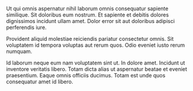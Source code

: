 Ut qui omnis aspernatur nihil laborum omnis consequatur sapiente similique. Sit doloribus eum nostrum. Et sapiente et debitis dolores dignissimos incidunt ullam amet. Dolor error sit aut doloribus adipisci perferendis iure.
 Provident aliquid molestiae reiciendis pariatur consectetur omnis. Sit voluptatem id tempora voluptas aut rerum quos. Odio eveniet iusto rerum numquam.
 Id laborum neque eum nam voluptatem sint ut. In dolore amet. Incidunt ut inventore veritatis libero. Totam dicta alias ut aspernatur beatae et eveniet praesentium. Eaque omnis officiis ducimus. Totam est unde quos consequatur amet id libero.